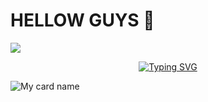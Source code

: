 <h1>HELLOW GUYS 👋</h1>

<a><img src='https://i.imgur.com/LyHic3i.gif'/></a>

<!-- Typing SVG -->
<p align="center">
    <a href="https://github.com/SUNNY-LK">
        <img align="center"
        src="https://readme-typing-svg.herokuapp.com/?size=30&width=500&lines=HI!!+I+AM+MR-+SUNNY%20+%20OFFICIAL+..."
            alt="Typing SVG"
        />
    </a>
</p>                                
 



![My card name](https://cardivo.vercel.app/api?name=SUNNY-LK&description=Hi,%20Welcome%20To%20My%20Profile%20💝&image=https://telegra.ph/file/b24533a06d229415fcd18.jpg?v=4&s=10?v=4&backgroundColor=%23ecf0f1&instagram=SUNNY_official&github=SUNNY-LK&twitter=&pattern=leaf&colorPattern=%23eaeaea)

